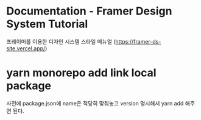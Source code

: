 # Documentation - Framer Design System Tutorial

프레이머를 이용한 디자인 시스템 스타일 메뉴얼
(https://framer-ds-site.vercel.app/)

# yarn monorepo add link local package

사전에 package.json에 name은 적당히 맞춰놓고 version 명시해서 yarn add 해주면 된다.
